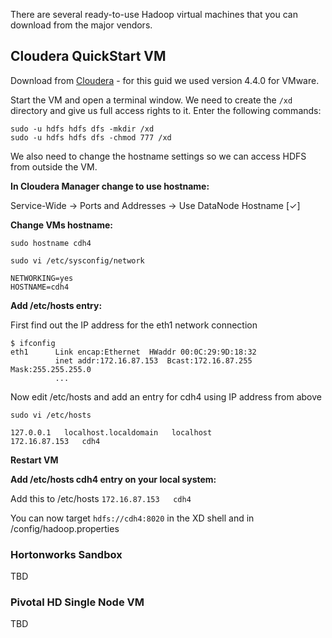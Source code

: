 There are several ready-to-use Hadoop virtual machines that you can download from the major vendors.

## Cloudera QuickStart VM

Download from [Cloudera](http://www.cloudera.com/content/support/en/downloads.html) - for this guid we used version 4.4.0 for VMware.

Start the VM and open a terminal window. We need to create the `/xd` directory and give us full access rights to it. Enter the following commands:

```
sudo -u hdfs hdfs dfs -mkdir /xd
sudo -u hdfs hdfs dfs -chmod 777 /xd
``` 

We also need to change the hostname settings so we can access HDFS from outside the VM.

**In Cloudera Manager change to use hostname:**

Service-Wide -> Ports and Addresses -> Use DataNode Hostname [✓]

**Change VMs hostname:**

`sudo hostname cdh4`

`sudo vi /etc/sysconfig/network`
```
NETWORKING=yes
HOSTNAME=cdh4
```

**Add /etc/hosts entry:**

First find out the IP address for the eth1 network connection

```
$ ifconfig
eth1      Link encap:Ethernet  HWaddr 00:0C:29:9D:18:32  
          inet addr:172.16.87.153  Bcast:172.16.87.255  Mask:255.255.255.0
          ...
```

Now edit /etc/hosts and add an entry for cdh4 using IP address from above

`sudo vi /etc/hosts`
```
127.0.0.1   localhost.localdomain   localhost
172.16.87.153   cdh4
```

**Restart VM**

**Add /etc/hosts cdh4 entry on your local system:**

Add this to /etc/hosts
`172.16.87.153   cdh4`

You can now target `hdfs://cdh4:8020` in the XD shell and in /config/hadoop.properties


### Hortonworks Sandbox

TBD


### Pivotal HD Single Node VM

TBD
